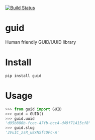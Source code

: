 [![Build Status](https://travis-ci.org/logileifs/guid.svg?branch=master)](https://travis-ci.org/logileifs/guid)

# guid
Human friendly GUID/UUID library

# Install
`pip install guid`

# Usage
```python
>>> from guid import GUID
>>> guid = GUID()
>>> guid.uuid
'd95b880b-fcec-47fb-bcc4-d49f71415cf8'
>>> guid.slug
'2VuIC_zsR_u8xNSfcUFc-A'
```
